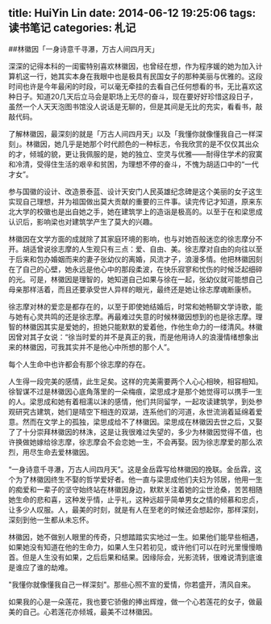 title: HuiYin Lin
date: 2014-06-12 19:25:06
tags: 读书笔记
categories: 札记
---
##林徽因「一身诗意千寻瀑，万古人间四月天」

深深的记得本科的一闺蜜特别喜欢林徽因，也曾经在想，作为程序媛的她为加入计算机这一行，她其实本身在我眼中也是极具有民国女子的那种美丽与优雅的。这段时间也许是今年最闲的时段，可以毫无牵挂的去看自己任何想看的书，无比喜欢这种日子。知道20几天后立马会是职场上无尽的奋斗，现在要好好珍惜这段日子，虽然一个人天天泡图书馆没人说话是无聊的，但是其间是无比的充实，看看书，敲敲代码。

了解林徽因，最深刻的就是「万古人间四月天」以及「我懂你就像懂我自己一样深刻」。林徽因，她几乎是她那个时代颜色的一种标志，令我欣赏的是不仅仅其出众的才，倾城的貌，更让我佩服的是，她的独立、空灵与优雅——耐得住学术的寂寞和冷清，受得住生活的艰辛和贫困，为理想不停的奋斗，不愧为胡适口中的“一代才女”。<!--more-->

参与国徽的设计、改造景泰蓝、设计天安门人民英雄纪念碑是这个美丽的女子这生实现自己理想，并为祖国做出莫大贡献的重要的三件事。读完传记才知道，原来东北大学的校徽也是出自她之手，她在建筑学上的造诣是极高的。以至于在和梁思成认识后，影响梁也对建筑学产生了莫大的兴趣。

林徽因在文学方面的成就除了其家庭环境的影响，也与对她百般迷恋的徐志摩分不开。胡适曾说徐志摩的人生观只有三点：爱、自由、美。徐志摩对自由的向往以至于后来和包办婚姻而来的妻子张幼仪的离婚，风流才子，浪漫多情。他把林徽因刻在了自己的心壁，她永远是他心中的那段柔波，在快乐寂寥和忧伤的时候泛起细碎的光。可是，林徽因是理智的，她知道自己如果与徐在一起，张幼仪就可能想自己母亲那样活着，而且还要承受世人异样的眼光，最终还是她让徐志摩魂断康桥。

徐志摩对林的爱恋是都存在的，以至于即使她结婚后，时常和她畅聊文学诗歌，能与她有心灵共鸣的还是徐志摩。再最难过失意的时候林徽因想到的也是徐志摩。理智的林徽因其实是爱她的，担她只能默默的爱着他，作他生命力的一缕清风。林徽因曾对其子女说：“徐当时爱的并不是真正的我，而是他用诗人的浪漫情绪想象出来的林徽因，可我其实并不是他心中所想的那个人”。

每个人生命中也许都会有那个徐志摩的存在。

人生得一段完美的感情，此生足矣。这样的完美需要两个人心心相映，相容相知。徐智谋不过是林徽因心底角落里的一朵梅痕，梁思成才是那个她觉得可以携手一生的人。梁思成和她有着相濡以沫的感情，他们共同留学，一起攻读建筑学，到处参观研究古建筑，她们是晴空下相连的双湖，连系他们的河道，永世流淌着延绵着爱意。然而在文学上的孤独，梁思成给不了林徽因。梁思成在林徽因去世之后，又娶了了十分崇拜林徽因的林洙，这是让我很难过失望的，多少为林徽因觉得不值，也许换做她嫁给徐志摩，徐志摩会不会恋她一生，不会再娶。因为徐志摩爱的那么浓烈，用尽生命去爱林徽因。

“一身诗意千寻瀑，万古人间四月天”。这是金岳霖写给林徽因的挽联。金岳霖，这个为了林徽因终生不娶的哲学爱好者。他一直与梁思成他们夫妇为邻居，他用一生的痴爱和一辈子的坚守始终站在林徽因身边，默默关注着她的尘世沧桑，苦苦相随她生命的悲和喜，这种发乎情，止乎礼，这种远超乎简单男女之情的倾慕和忠贞，让多少人叹服。人，最美的时刻，就是有人在至老的时候还会想起你，那样深刻，深刻到他一生都从未忘怀。

林徽因，她不做别人眼里的传奇，只想踏踏实实地过一生。如果他们能早些相遇，如果她没有知道在他的生命力，如果人生只若初见，或许他们可以在时光里慢慢皓首。但是人生没有如果，之后后果和结果。因缘际会，光影流转，很难说清到底谁是谁应了谁的劫难。

"我懂你就像懂我自己一样深刻"。那些心照不宣的爱情，你若盛开，清风自来。

如果我的心是一朵莲花，我也要它骄傲的捧出辉煌，做一个心若莲花的女子，做最美的自己。心若莲花亦倾城，最美不过林徽因。


